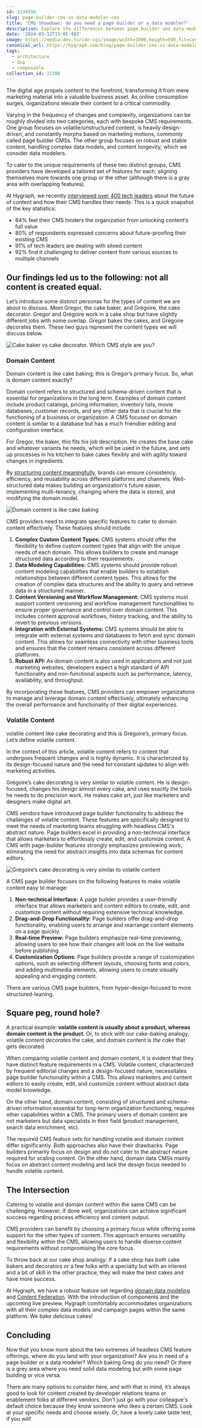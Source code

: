```yaml
---
id: 1234556
slug: page-builder-cms-vs-data-modeler-cms
title: 'CMS Showdown: do you need a page builder or a data modeler?'
description: Explore the differences between page builder and data modeler CMSs, their unique features, and how they cater to varying organizational needs.
date: '2024-03-12T13:05:48Z'
image: https://media.dev.to/cdn-cgi/image/width=1000,height=500,fit=cover,gravity=auto,format=auto/https%3A%2F%2Fmedia.graphassets.com%2FNzxmjCxvTRqg3sTb9JFj
canonical_url: https://hygraph.com/blog/page-builder-cms-vs-data-modeler-cms
tags:
  - architecture
  - dxp
  - composable
collection_id: 22300
---
```


The digital age propels content to the forefront, transforming it from mere marketing material into a valuable business asset. As online consumption surges, organizations elevate their content to a critical commodity.

Varying in the frequency of changes and complexity, organizations can be roughly divided into two categories, each with bespoke CMS requirements. One group focuses on volatile/unstructured content, is heavily design-driven, and constantly morphs based on marketing motions, commonly called page builder CMSs. The other group focuses on robust and stable content, handling complex data models, and content longevity, which we consider data modelers.

To cater to the unique requirements of these two distinct groups, CMS providers have developed a tailored set of features for each, aligning themselves more towards one group or the other (although there is a gray area with overlapping features).

At Hygraph, we recently [interviewed over 400 tech leaders](https://hygraph.com/resources/future-of-content) about the future of content and how their CMS handles their needs. This is a quick snapshot of the key statistics:

- 84% feel their CMS hinders the organization from unlocking content’s full value
- 80% of respondents expressed concerns about future-proofing their existing CMS
- 91% of tech leaders are dealing with siloed content
- 92% find it challenging to deliver content from various sources to multiple channels

## Our findings led us to the following: not all content is created equal.

Let’s introduce some distinct personas for the types of content we are about to discuss. Meet Gregor, the cake baker, and Grégoire, the cake decorator. Gregor and Grégoire work in a cake shop but have slightly different jobs with some overlap. Gregor bakes the cakes, and Grégoire decorates them. These two guys represent the content types we will discuss below.

![Cake baker vs cake decorator. Which CMS style are you?](https://media.graphassets.com/cXRNjBjhQwiPFHZkx9Bz "Cake baker vs cake decorator. Which CMS style are you?")

### Domain Content

Domain content is like cake baking; this is Gregor’s primary focus. So, what is domain content exactly?

Domain content refers to structured and schema-driven content that is essential for organizations in the long term. Examples of domain content include product catalogs, pricing information, inventory lists, movie databases, customer records, and any other data that is crucial for the functioning of a business or organization. A CMS focused on domain content is similar to a database but has a much friendlier editing and configuration interface.

For Gregor, the baker, this fits his job description. He creates the base cake and whatever variants he needs, which will be used in the future, and sets up processes in his kitchen to bake cakes flexibly and with agility toward changes in ingredients.

By [structuring content meaningfully](https://hygraph.com/blog/structured-content), brands can ensure consistency, efficiency, and reusability across different platforms and channels. Well-structured data makes building an organization's future easier, implementing multi-tenancy, changing where the data is stored, and modifying the domain model.

![Domain content is like cake baking](https://media.graphassets.com/bQB6SVBHQsCrzPdd1k98 "Domain content is like cake baking")

CMS providers need to integrate specific features to cater to domain content effectively. These features should include:

1. **Complex Custom Content Types:** CMS systems should offer the flexibility to define custom content types that align with the unique needs of each domain. This allows builders to create and manage structured data according to their requirements.
2. **Data Modeling Capabilities:** CMS systems should provide robust content modeling capabilities that enable builders to establish relationships between different content types. This allows for the creation of complex data structures and the ability to query and retrieve data in a structured manner.
3. **Content Versioning and Workflow Management:** CMS systems must support content versioning and workflow management functionalities to ensure proper governance and control over domain content. This includes content approval workflows, history tracking, and the ability to revert to previous versions.
4. **Integration with External Systems:** CMS systems should be able to integrate with external systems and databases to fetch and sync domain content. This allows for seamless connectivity with other business tools and ensures that the content remains consistent across different platforms.
5. **Robust API:** As domain content is also used in applications and not just marketing websites, developers expect a high standard of API functionality and non-functional aspects such as performance, latency, availability, and throughput.

By incorporating these features, CMS providers can empower organizations to manage and leverage domain content effectively, ultimately enhancing the overall performance and functionality of their digital experiences.

### **Volatile Content**

volatile content like cake decorating and this is Grégoire’s, primary focus. Let’s define volatile content.

In the context of this article, volatile content refers to content that undergoes frequent changes and is highly dynamic. It is characterized by its design-focused nature and the need for constant updates to align with marketing activities.

Grégoire’s cake decorating is very similar to volatile content. He is design-focused, changes his design almost every cake, and uses exactly the tools he needs to do precision work. He makes cake art, just like marketers and designers make digital art.

CMS vendors have introduced page builder functionality to address the challenges of volatile content. These features are specifically designed to meet the needs of marketing teams struggling with headless CMS's abstract nature. Page builders excel in providing a non-technical interface that allows marketers to effortlessly create, edit, and customize content. A CMS with page-builder features strongly emphasizes previewing work, eliminating the need for abstract insights into data schemas for content editors.

![Grégoire’s cake decorating is very similar to volatile content](https://media.graphassets.com/RLCogIAcS0eR8S6R4Jvo "Grégoire’s cake decorating is very similar to volatile content")

A CMS page builder focuses on the following features to make volatile content easy to manage:

1. **Non-technical Interface:** A page builder provides a user-friendly interface that allows marketers and content editors to create, edit, and customize content without requiring extensive technical knowledge.
2. **Drag-and-Drop Functionality:** Page builders offer drag-and-drop functionality, enabling users to arrange and rearrange content elements on a page quickly.
3. **Real-time Preview:** Page builders emphasize real-time previewing, allowing users to see how their changes will look on the live website before publishing.
4. **Customization Options:** Page builders provide a range of customization options, such as selecting different layouts, choosing fonts and colors, and adding multimedia elements, allowing users to create visually appealing and engaging content.

There are various CMS page builders, from hyper-design-focused to more structured-leaning.

## Square peg, round hole?

A practical example: **volatile content is usually about a product, whereas domain content is the product**. Or, to stick with our cake-baking analogy, volatile content _decorates_ the cake, and domain content is _the cake_ that gets decorated.

When comparing volatile content and domain content, it is evident that they have distinct feature requirements in a CMS. Volatile content, characterized by frequent editorial changes and a design-focused nature, necessitates page builder functionality within a CMS. This allows marketers and content editors to easily create, edit, and customize content without abstract data model knowledge.

On the other hand, domain content, consisting of structured and schema-driven information essential for long-term organization functioning, requires other capabilities within a CMS. The primary users of domain content are not marketers but data specialists in their field (product management, search data enrichment, etc).

The required CMS feature sets for handling volatile and domain content differ significantly. Both approaches also have their drawbacks. Page builders primarily focus on design and do not cater to the abstract nature required for scaling content. On the other hand, domain data CMSs mainly focus on abstract content modeling and lack the design focus needed to handle volatile content.

## The Intersection

Catering to volatile and domain content within the same CMS can be challenging. However, if done well, organizations can achieve significant success regarding process efficiency and content output.

CMS providers can benefit by choosing a primary focus while offering some support for the other types of content. This approach ensures versatility and flexibility within the CMS, allowing users to handle diverse content requirements without compromising the core focus.

To throw back at our cake shop analogy: if a cake shop has both cake bakers and decorators or a few folks with a specialty but with an interest and a bit of skill in the other practice, they will make the best cakes and have more success.

At Hygraph, we have a robust feature set regarding [domain data modeling](https://hygraph.com/docs/api-reference/schema/models) and [Content Federation](https://hygraph.com/docs/getting-started/fundamentals/content-federation). With the introduction of components and the upcoming live preview, Hygraph comfortably accommodates organizations with all their complex data models _and_ campaign pages within the same platform. We bake delicious cakes!

## Concluding

Now that you know more about the two extremes of headless CMS feature offerings, where do you land with your organization? Are you in need of a page builder or a data modeler? Which baking Greg do you need? Or there is a grey area where you need solid data modeling but with some page building or vice versa.

There are many options to consider here, and with that in mind, it’s always good to look for content created by developer relations teams or enablement folks at different vendors. Don’t just go with your colleague's default choice because they know someone who likes a certain CMS. Look at your specific needs and choose wisely. Or, have a lovely cake taste test, if you will!
